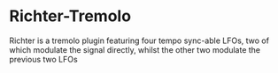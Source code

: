 # Richter-Tremolo
Richter is a tremolo plugin featuring four tempo sync-able LFOs, two of which modulate the signal directly, whilst the other two modulate the previous two LFOs
